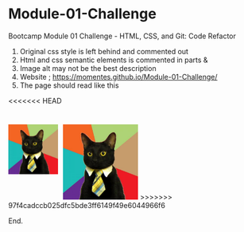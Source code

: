 # Module-01-Challenge
Bootcamp Module 01 Challenge - HTML, CSS, and Git: Code Refactor

1. Original css style is left behind and commented out
2. Html and css semantic elements is commented in parts <Start> & <End>
3. Image alt may not be the best description
4. Website ; https://momentes.github.io/Module-01-Challenge/
5. The page should read like this
   

<<<<<<< HEAD

<img src="Images/business-cat.jpg"
     width =100
     style="float: left; margin-right: 10px;" />
=======
<img src="Images/business-cat.jpg" width=30%>
>>>>>>> 97f4cadccb025dfc5bde3ff6149f49e6044966f6

End.

